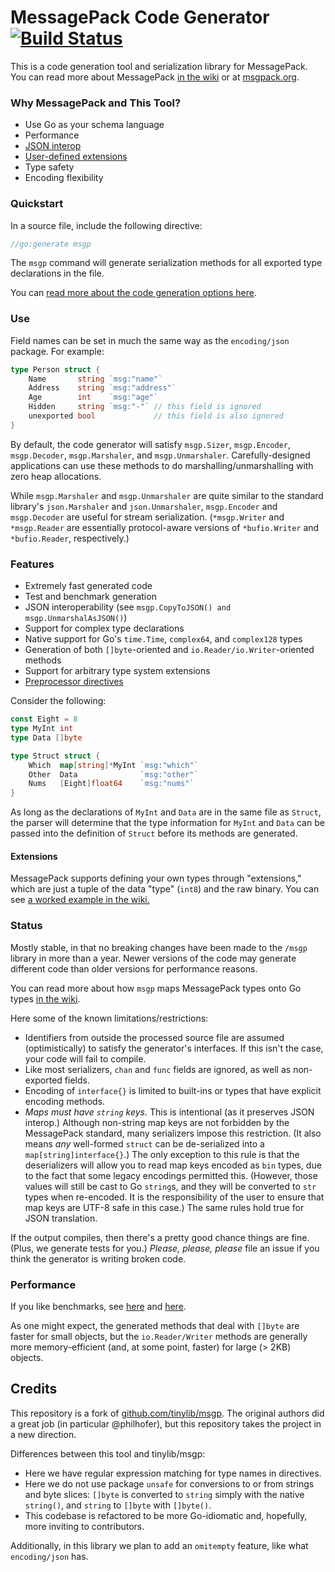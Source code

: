 MessagePack Code Generator [![Build Status](https://travis-ci.org/dchenk/msgp.svg?branch=master)](https://travis-ci.org/dchenk/msgp)
=======

This is a code generation tool and serialization library for MessagePack. You can read more about MessagePack [in the wiki](http://github.com/dchenk/msgp/wiki) or at [msgpack.org](https://msgpack.org).

### Why MessagePack and This Tool?

- Use Go as your schema language
- Performance
- [JSON interop](http://godoc.org/github.com/dchenk/msgp/msgp#CopyToJSON)
- [User-defined extensions](http://github.com/dchenk/msgp/wiki/Using-Extensions)
- Type safety
- Encoding flexibility

### Quickstart

In a source file, include the following directive:

```go
//go:generate msgp
```

The `msgp` command will generate serialization methods for all exported type declarations in the file.

You can [read more about the code generation options here](https://github.com/dchenk/msgp/wiki/Using-the-Code-Generator).

### Use

Field names can be set in much the same way as the `encoding/json` package. For example:

```go
type Person struct {
	Name       string `msg:"name"`
	Address    string `msg:"address"`
	Age        int    `msg:"age"`
	Hidden     string `msg:"-"` // this field is ignored
	unexported bool             // this field is also ignored
}
```

By default, the code generator will satisfy `msgp.Sizer`, `msgp.Encoder`, `msgp.Decoder`, `msgp.Marshaler`,
and `msgp.Unmarshaler`. Carefully-designed applications can use these methods to do marshalling/unmarshalling
with zero heap allocations.

While `msgp.Marshaler` and `msgp.Unmarshaler` are quite similar to the standard library's
`json.Marshaler` and `json.Unmarshaler`, `msgp.Encoder` and `msgp.Decoder` are useful for 
stream serialization. (`*msgp.Writer` and `*msgp.Reader` are essentially protocol-aware versions
of `*bufio.Writer` and `*bufio.Reader`, respectively.)

### Features

 - Extremely fast generated code
 - Test and benchmark generation
 - JSON interoperability (see `msgp.CopyToJSON() and msgp.UnmarshalAsJSON()`)
 - Support for complex type declarations
 - Native support for Go's `time.Time`, `complex64`, and `complex128` types 
 - Generation of both `[]byte`-oriented and `io.Reader/io.Writer`-oriented methods
 - Support for arbitrary type system extensions
 - [Preprocessor directives](http://github.com/dchenk/msgp/wiki/Preprocessor-Directives)

Consider the following:
```go
const Eight = 8
type MyInt int
type Data []byte

type Struct struct {
	Which  map[string]*MyInt `msg:"which"`
	Other  Data              `msg:"other"`
	Nums   [Eight]float64    `msg:"nums"`
}
```
As long as the declarations of `MyInt` and `Data` are in the same file as `Struct`, the parser will determine that the type information for `MyInt` and `Data` can be passed into the definition of `Struct` before its methods are generated.

#### Extensions

MessagePack supports defining your own types through "extensions," which are just a tuple of
the data "type" (`int8`) and the raw binary. You can see [a worked example in the wiki.](http://github.com/dchenk/msgp/wiki/Using-Extensions)

### Status

Mostly stable, in that no breaking changes have been made to the `/msgp` library in more than a year. Newer versions
of the code may generate different code than older versions for performance reasons.

You can read more about how `msgp` maps MessagePack types onto Go types [in the wiki](http://github.com/dchenk/msgp/wiki).

Here some of the known limitations/restrictions:

- Identifiers from outside the processed source file are assumed (optimistically) to satisfy the generator's interfaces. If this isn't the case, your code will fail to compile.
- Like most serializers, `chan` and `func` fields are ignored, as well as non-exported fields.
- Encoding of `interface{}` is limited to built-ins or types that have explicit encoding methods.
- _Maps must have `string` keys._ This is intentional (as it preserves JSON interop.) Although non-string map keys are not forbidden by the MessagePack standard, many serializers impose this restriction. (It also means *any* well-formed `struct` can be de-serialized into a `map[string]interface{}`.) The only exception to this rule is that the deserializers will allow you to read map keys encoded as `bin` types, due to the fact that some legacy encodings permitted this. (However, those values will still be cast to Go `string`s, and they will be converted to `str` types when re-encoded. It is the responsibility of the user to ensure that map keys are UTF-8 safe in this case.) The same rules hold true for JSON translation.

If the output compiles, then there's a pretty good chance things are fine. (Plus, we generate tests for you.) *Please, please, please* file an issue if you think the generator is writing broken code.

### Performance

If you like benchmarks, see [here](http://bravenewgeek.com/so-you-wanna-go-fast/) and [here](https://github.com/alecthomas/go_serialization_benchmarks).

As one might expect, the generated methods that deal with `[]byte` are faster for small objects, but the `io.Reader/Writer` methods are generally more memory-efficient (and, at some point, faster) for large (> 2KB) objects.

## Credits

This repository is a fork of [github.com/tinylib/msgp](https://github.com/tinylib/msgp). The original authors did a great job (in particular @philhofer), but
this repository takes the project in a new direction.

Differences between this tool and tinylib/msgp:
- Here we have regular expression matching for type names in directives.
- Here we do not use package `unsafe` for conversions to or from strings and byte slices: `[]byte` is converted
to `string` simply with the native `string()`, and `string` to `[]byte` with `[]byte()`.
- This codebase is refactored to be more Go-idiomatic and, hopefully, more inviting to contributors.

Additionally, in this library we plan to add an `omitempty` feature, like what `encoding/json` has.
